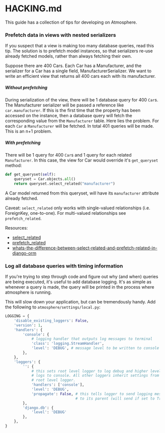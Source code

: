 # HACKING.md

This guide has a collection of tips for developing on Atmosphere.

### Prefetch data in views with nested serializers

If you suspect that a view is making too many database queries, read this tip.
The solution is to prefetch model instances, so that serializers re-use
already fetched models, rather than always fetching their own.

Suppose there are 400 Cars. Each Car has a Manufacturer, and the serializer
for a Car has a single field, ManufacturerSerializer. We want to write an
efficient view that returns all 400 cars each with its manufacturer.

##### Without prefetching
During serialization of the view, there will be 1 database query for 400 `Car`s. The Manufacturer serializer will be passed a reference like `car.manufacturer`. If this is the first time that the property has been accessed on the instance, then a database query will fetch the corresponding value from the `Manufacturer` table. Here lies the problem. For each `Car` a `Manufacturer` will be fetched. In total 401 queries will be made. This is an n+1 problem.

##### With prefetching
There will be 1 query for 400 `Car`s and 1 query for each related `Manufacturer`.
In this case, the view for Car would override it's `get_queryset` method:
```python
def get_queryset(self):
    queryset = Car.objects.all()
    return queryset.select_related("manufacturer")
```
A Car model returned from this queryset, will have its `manufacturer`
attribute already fetched.

Caveat:
`select_related` only works with single-valued relationships (i.e. ForeignKey,
one-to-one). For multi-valued relationships see `prefetch_related`.

Resources:
- [select_related](https://docs.djangoproject.com/en/1.10/ref/models/querysets/#django.db.models.query.QuerySet.prefetch_related)
- [prefetch_related](https://docs.djangoproject.com/en/1.10/ref/models/querysets/#select-related)
- [whats-the-difference-between-select-related-and-prefetch-related-in-django-orm](https://stackoverflow.com/questions/31237042/whats-the-difference-between-select-related-and-prefetch-related-in-django-orm/45377282)

### Log all database queries with timing information

If you're trying to step through code and figure out why (and when) queries are being
executed, it's useful to add database logging. It's as simple as whenever a
query is made, the query will be printed in the process where atmosphere is
running.

This will slow down your application, but can be tremendously handy. Add the
following to `atmosphere/settings/local.py`:
```python
LOGGING = {
    'disable_existing_loggers': False,
    'version': 1,
    'handlers': {
        'console': {
            # logging handler that outputs log messages to terminal
            'class': 'logging.StreamHandler',
            'level': 'DEBUG', # message level to be written to console
        },
    },
    'loggers': {
        '': {
            # this sets root level logger to log debug and higher level
            # logs to console. All other loggers inherit settings from
            # root level logger.
            'handlers': ['console'],
            'level': 'DEBUG',
            'propagate': False, # this tells logger to send logging message
                                # to its parent (will send if set to True)
        },
        'django.db': {
            'level': 'DEBUG'
        },
    },
}
```
